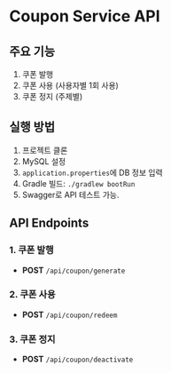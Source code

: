 # Coupon Service API

## 주요 기능
1. 쿠폰 발행
2. 쿠폰 사용 (사용자별 1회 사용)
3. 쿠폰 정지 (주제별)

## 실행 방법
1. 프로젝트 클론
2. MySQL 설정
3. `application.properties`에 DB 정보 입력
4. Gradle 빌드: `./gradlew bootRun`
5. Swagger로 API 테스트 가능.

## API Endpoints
### 1. 쿠폰 발행
- **POST** `/api/coupon/generate`

### 2. 쿠폰 사용
- **POST** `/api/coupon/redeem`

### 3. 쿠폰 정지
- **POST** `/api/coupon/deactivate`
